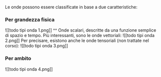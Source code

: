Le onde possono essere classificate in base a due caratteristiche:
### Per grandezza fisica
![[todo tipi onda 1.png]]
^^ Onde scalari, descritte da una funzione semplice di spazio e tempo.
Più interessanti, sono le onde vettoriali:
![[todo tipi onda 2.png]]
Per precisare, esistono anche le onde tensoriali (non trattate nel corso):
![[todo tipi onda 3.png]]

### Per ambito
![[todo tipi onda 4.png]]